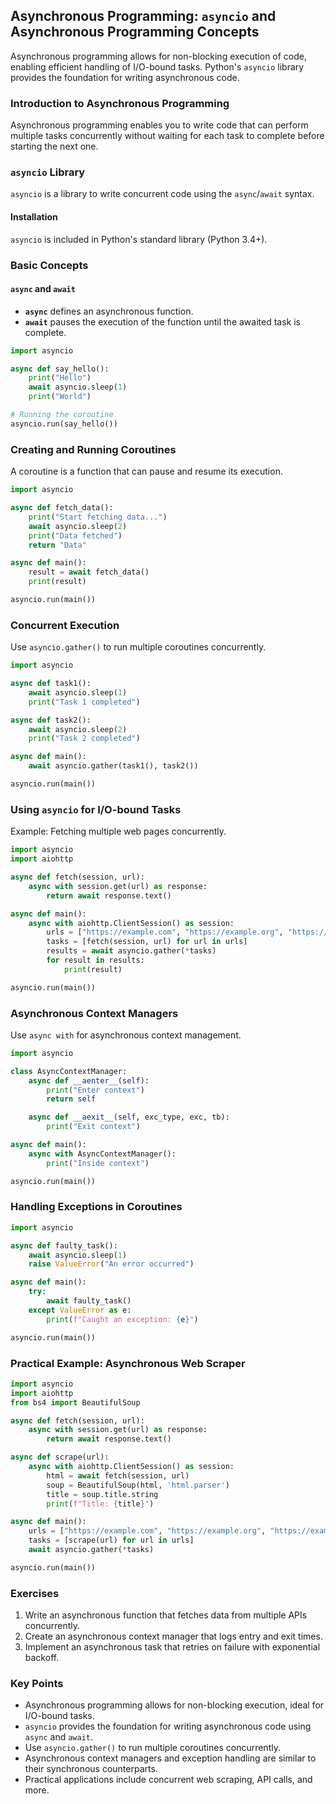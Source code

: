 
## Asynchronous Programming: `asyncio` and Asynchronous Programming Concepts

Asynchronous programming allows for non-blocking execution of code, enabling efficient handling of I/O-bound tasks. Python's `asyncio` library provides the foundation for writing asynchronous code.

### Introduction to Asynchronous Programming

Asynchronous programming enables you to write code that can perform multiple tasks concurrently without waiting for each task to complete before starting the next one.

### `asyncio` Library

`asyncio` is a library to write concurrent code using the `async`/`await` syntax.

#### Installation

`asyncio` is included in Python's standard library (Python 3.4+).

### Basic Concepts

#### `async` and `await`

- **`async`** defines an asynchronous function.
- **`await`** pauses the execution of the function until the awaited task is complete.

```python
import asyncio

async def say_hello():
    print("Hello")
    await asyncio.sleep(1)
    print("World")

# Running the coroutine
asyncio.run(say_hello())
```

### Creating and Running Coroutines

A coroutine is a function that can pause and resume its execution.

```python
import asyncio

async def fetch_data():
    print("Start fetching data...")
    await asyncio.sleep(2)
    print("Data fetched")
    return "Data"

async def main():
    result = await fetch_data()
    print(result)

asyncio.run(main())
```

### Concurrent Execution

Use `asyncio.gather()` to run multiple coroutines concurrently.

```python
import asyncio

async def task1():
    await asyncio.sleep(1)
    print("Task 1 completed")

async def task2():
    await asyncio.sleep(2)
    print("Task 2 completed")

async def main():
    await asyncio.gather(task1(), task2())

asyncio.run(main())
```

### Using `asyncio` for I/O-bound Tasks

Example: Fetching multiple web pages concurrently.

```python
import asyncio
import aiohttp

async def fetch(session, url):
    async with session.get(url) as response:
        return await response.text()

async def main():
    async with aiohttp.ClientSession() as session:
        urls = ["https://example.com", "https://example.org", "https://example.net"]
        tasks = [fetch(session, url) for url in urls]
        results = await asyncio.gather(*tasks)
        for result in results:
            print(result)

asyncio.run(main())
```

### Asynchronous Context Managers

Use `async with` for asynchronous context management.

```python
import asyncio

class AsyncContextManager:
    async def __aenter__(self):
        print("Enter context")
        return self

    async def __aexit__(self, exc_type, exc, tb):
        print("Exit context")

async def main():
    async with AsyncContextManager():
        print("Inside context")

asyncio.run(main())
```

### Handling Exceptions in Coroutines

```python
import asyncio

async def faulty_task():
    await asyncio.sleep(1)
    raise ValueError("An error occurred")

async def main():
    try:
        await faulty_task()
    except ValueError as e:
        print(f"Caught an exception: {e}")

asyncio.run(main())
```

### Practical Example: Asynchronous Web Scraper

```python
import asyncio
import aiohttp
from bs4 import BeautifulSoup

async def fetch(session, url):
    async with session.get(url) as response:
        return await response.text()

async def scrape(url):
    async with aiohttp.ClientSession() as session:
        html = await fetch(session, url)
        soup = BeautifulSoup(html, 'html.parser')
        title = soup.title.string
        print(f"Title: {title}")

async def main():
    urls = ["https://example.com", "https://example.org", "https://example.net"]
    tasks = [scrape(url) for url in urls]
    await asyncio.gather(*tasks)

asyncio.run(main())
```

### Exercises

1. Write an asynchronous function that fetches data from multiple APIs concurrently.
2. Create an asynchronous context manager that logs entry and exit times.
3. Implement an asynchronous task that retries on failure with exponential backoff.

### Key Points

- Asynchronous programming allows for non-blocking execution, ideal for I/O-bound tasks.
- `asyncio` provides the foundation for writing asynchronous code using `async` and `await`.
- Use `asyncio.gather()` to run multiple coroutines concurrently.
- Asynchronous context managers and exception handling are similar to their synchronous counterparts.
- Practical applications include concurrent web scraping, API calls, and more.
